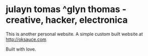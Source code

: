 # julayn tomas ^glyn thomas - creative, hacker, electronica

This is another personal website. A simple custom built website at http://oksauce.com

Built with love.
